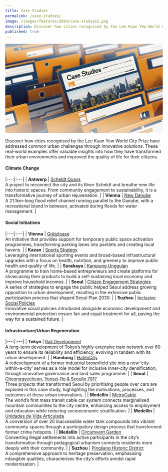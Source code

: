 ```yaml
---
title: Case Studies
permalink: /case-studies/
image: /images/features/2024/case-studies2.png
description: Discover how cities recognised by the Lee Kuan Yew World City Prize have addressed common urban challenges through innovative solutions. 
published: true
---
```


![Special Mentions](/images/features/2024/case-studies2.png)

Discover how cities recognised by the Lee Kuan Yew World City Prize have addressed common urban challenges through innovative solutions. These real-world examples offer valuable insights into how they have transformed their urban environments and improved the quality of life for their citizens.

#### **Climate Change**

|---:|:---|
| **Antwerp** | [Scheldt Quays](/resources/case-studies/antwerp-scheldt-quays/) <br> A project to reconnect the city and its River Scheldt and breathe new life into historic spaces. From community engagement to sustainability, it is a transformative journey of urban rejuvenation. |
| **Vienna** | [New Danube](/resources/case-studies/vienna-danube/) <br> A 21.1km-long flood relief channel running parallel to the Danube, with a recreational island in between, activated during floods for water management. |

#### **Social Initiatives**

|---:|:---|
| **Vienna** | [Grätzloase](/resources/case-studies/vienna-parklets/) <br> An initiative that provides support for temporary public space activation programmes, transforming parking lanes into parklets and creating local havens. |
| **Kazan** | [Sports Strategy](/resources/case-studies/kazan-sports/) <br> Leveraging international sporting events and broad-based infrastructural upgrades with a focus on health, nutrition, and greenery to improve public health and quality of life. |
| **Surabaya** | [Kampung Unggulan](/resources/case-studies/creating-self-driven-local-economy/) <br> A programme to train home-based entrepreneurs and create platforms for showcasing their products to build a self-sustaining local economy and improve household incomes. |
| **Seoul** | [Citizen Engagement Strategies](/resources/case-studies/citizen-engagement/) <br> A series of strategies to engage the public helped Seoul address growing opposition to urban development, resulting in the extensive public participation process that shaped Seoul Plan 2030. |
| **Suzhou** | [Inclusive Social Policies](/case-studies/inclusive-social-policies-suzhou/) <br> Innovative social policies introduced alongside economic development and environmental protection ensure fair and equal treatment for all, paving the way for a sustained future. |

#### **Infrastructure/Urban Regeneration**

|---:|:---|
| **Tokyo** | [Rail Development](/resources/case-studies/tokyo-rail-network/) <br> A long-term development of Tokyo’s highly extensive train network over 60 years to ensure its reliability and efficiency, evolving in tandem with its urban development. |
| **Hamburg** | [HafenCity](/resources/case-studies/hafencity/) <br> A redevelopment of a former industrial brownfield site into a new ‘city-within-a-city’ serves as a role model for inclusive inner-city densification, through innovative governance and land sales programme. |
| **Seoul** | [Cheonggyecheon, Yonsei-Ro & Seoullo 7017](/resources/case-studies/car-to-people-spaces/) <br> Three projects that transformed Seoul by prioritising people over cars are explored in this case study, highlighting the motivations, processes, and outcomes of these urban innovations. |
| **Medellín** | [MetroCable](/resources/case-studies/metrocable/) <br> The world’s first mass transit cable car system connects marginalised mountain communities to the city centre, enhancing access to employment and education while reducing socioeconomic stratification. |
| **Medellín** | [Unidades de Vida Articulada](/resources/case-studies/uva/) <br> A conversion of over 20 inaccessible water tank compounds into vibrant community spaces through a participatory design process that transformed former crime hotspots. |
| **Medellín** | [Circumvent Garden](/resources/case-studies/circumvent-garden/) <br> Converting illegal settlements into active participants in the city’s transformation through pedagogical urbanism connects residents more deeply with their community. |
| **Suzhou** | [Pingjiang Historic District](/case-studies/pingjiang-historic-district/) <br> A comprehensive approach to heritage preservation, emphasising intangible qualities, characterises the city’s efforts amidst rapid modernisation. |
